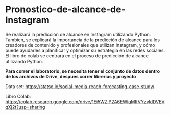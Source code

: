 # Pronostico-de-alcance-de-Instagram

Se realizará la predicción de alcance en Instagram utilizando Python. Tambien, se explicará la importancia de la predicción de alcance para los creadores de contenido y profesionales que utilizan Instagram, y cómo puede ayudarles a planificar y optimizar su estrategia en las redes sociales. El libro de colab se centrará en el proceso de predicción de alcance utilizando Python.

**Para correr el laboratorio, se necesita tener el conjunto de datos dentro de los archivos de Drive, despues correr librerias y proyecto**

Data set: https://statso.io/social-media-reach-forecasting-case-study/

Libro Colab: https://colab.research.google.com/drive/1Ei5WZIP2A6EWlqMIfVYzvldDVEVqXj2t?usp=sharing
